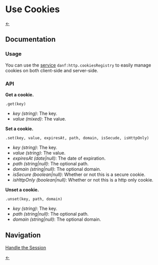 Use Cookies
===========

[←](../index.md)

Documentation
-------------

### Usage

You can use the [service](../dependency-injection.md) `danf:http.cookiesRegistry` to easily manage cookies on both client-side and server-side.

### API

**Get a cookie.**

` .get(key) `

* *key (string)*: The key.
* *value (mixed)*: The value.

**Set a cookie.**

`.set(key, value, expiresAt, path, domain, isSecude, isHttpOnly)`

* *key (string)*: The key.
* *value (string)*: The value.
* *expiresAt (date|null)*: The date of expiration.
* *path (string|null)*: The optional path.
* *domain (string|null)*: The optional domain.
* *isSecure (boolean|null)*: Whether or not this is a secure cookie.
* *isHttpOnly (boolean|null)*: Whether or not this is a http only cookie.

**Unset a cookie.**

`.unset(key, path, domain)`

* *key (string)*: The key.
* *path (string|null)*: The optional path.
* *domain (string|null)*: The optional domain.

Navigation
----------

[Handle the Session](session.md)

[←](../index.md)